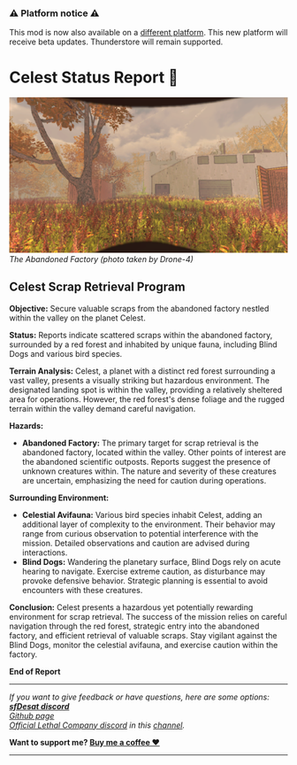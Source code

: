 ### ⚠️ Platform notice ⚠️
This mod is now also available on a [different platform](https://www.curseforge.com/lethal-company/mods/celest). This new platform will receive beta updates. Thunderstore will remain supported.

# Celest Status Report 🍁
![Screenshot_1](https://raw.githubusercontent.com/sfDesat/Celest/main/Screenshots/2.jpg "Abandoned Factory")
_The Abandoned Factory (photo taken by Drone-4)_

## **Celest Scrap Retrieval Program**

**Objective:** Secure valuable scraps from the abandoned factory nestled within the valley on the planet Celest.

**Status:** Reports indicate scattered scraps within the abandoned factory, surrounded by a red forest and inhabited by unique fauna, including Blind Dogs and various bird species.

**Terrain Analysis:**
Celest, a planet with a distinct red forest surrounding a vast valley, presents a visually striking but hazardous environment. The designated landing spot is within the valley, providing a relatively sheltered area for operations. However, the red forest's dense foliage and the rugged terrain within the valley demand careful navigation.

**Hazards:**
- **Abandoned Factory:** The primary target for scrap retrieval is the abandoned factory, located within the valley. Other points of interest are the abandoned scientific outposts. Reports suggest the presence of unknown creatures within. The nature and severity of these creatures are uncertain, emphasizing the need for caution during operations.

**Surrounding Environment:**
- **Celestial Avifauna:** Various bird species inhabit Celest, adding an additional layer of complexity to the environment. Their behavior may range from curious observation to potential interference with the mission. Detailed observations and caution are advised during interactions.
- **Blind Dogs:** Wandering the planetary surface, Blind Dogs rely on acute hearing to navigate. Exercise extreme caution, as disturbance may provoke defensive behavior. Strategic planning is essential to avoid encounters with these creatures.

**Conclusion:**
Celest presents a hazardous yet potentially rewarding environment for scrap retrieval. The success of the mission relies on careful navigation through the red forest, strategic entry into the abandoned factory, and efficient retrieval of valuable scraps. Stay vigilant against the Blind Dogs, monitor the celestial avifauna, and exercise caution within the factory.

**End of Report**

***
_If you want to give feedback or have questions, here are some options:  
**[sfDesat discord](https://discord.gg/UVJx7F8mJY)**  
[Github page](https://github.com/sfDesat/Celest/issues)  
[Official Lethal Company discord](https://discord.gg/lcmod) in this [channel](https://discordapp.com/channels/1168655651455639582/1198736199297286196)._  

**Want to support me? [Buy me a coffee ❤️](https://ko-fi.com/sfdesat)**
***
